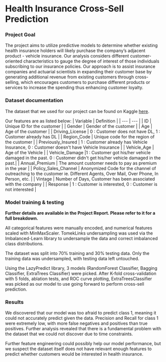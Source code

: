 # Health Insurance Cross-Sell Prediction

### Project Goal

The project aims to utilize predictive models to determine whether existing health insurance holders will likely purchase the company’s adjacent product - vehicle insurance. Our analysis considers different customer-oriented characteristics to gauge the degree of interest of those individuals subscribing to our insurance policies. Our approach is to assist insurance companies and actuarial scientists in expanding their customer base by generating additional revenue from existing customers through cross-selling, which encourages customers to purchase different products or services to increase the spending thus enhancing customer loyalty.

### Dataset documentation

The dataset that we used for our project can be found on Kaggle [here](https://www.kaggle.com/datasets/anmolkumar/health-insurance-cross-sell-prediction/data).

Our features are as listed below:
| Variable | Definition |
| --- | --- |
| ID | Unique ID for the customer |
| Gender | Gender of the customer |
| Age | Age of the customer |
| Driving_License | 0 : Customer does not have DL, 1 : Customer already has DL |
| Region_Code | Unique code for the region of the customer |
| Previously_Insured | 1 : Customer already has Vehicle Insurance, 0 : Customer doesn't have Vehicle Insurance |
| Vehicle_Age | Age of the Vehicle |
| Vehicle_Damage |1 : Customer got his/her vehicle damaged in the past. 0 : Customer didn't get his/her vehicle damaged in the past.|
| Annual_Premium | The amount customer needs to pay as premium in the year |
| Policy_Sales_Channel | Anonymized Code for the channel of outreaching to the customer ie. Different Agents, Over Mail, Over Phone, In Person, etc. |
| Vintage | Number of Days, Customer has been associated with the company |
| Response | 1 : Customer is interested, 0 : Customer is not interested |

### Model training & testing
**Further details are available in the Project Report. Please refer to it for a full breakdown.**

All categorical features were manually encoded, and numerical features scaled with MinMaxScaler. TomekLinks undersampling was used via the Imbalanced-Learn library to undersample the data and correct imbalanced class distributions.

The dataset was split into 70% training and 30% testing data. Only the training data was undersampled, with testing data left untouched.

Using the LazyPredict library, 3 models (RandomForest Classifier, Bagging Classifier, ExtraTrees Classifier) were picked. After K-fold cross-validation with 5 folds, ablation tests, and ROC curve plotting, ExtraTreesClassifier was picked as our model to use going forward to perform cross-sell prediction.

### Results

We discovered that our model was too afraid to predict class 1, meaning it could not accurately predict given the data. Precision and Recall for class 1 were extremely low, with more false negatives and positives than true positives. Further analysis revealed that there is a fundamental problem with the dataset that we could not discover due to time constraints. 

Further feature engineering could possibly help our model performance, but we suspect the dataset itself does not have relevant enough features to predict whether customers would be interested in health insurance.
